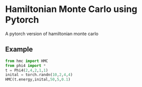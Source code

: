 # Hamiltonian Monte Carlo using Pytorch

A pytorch version of hamiltonian monte carlo

## Example

```python
from hmc import HMC
from phi4 import *
t = Phi4(2,4,2,1,1)
inital = torch.randn(10,2,4,4)
HMC(t.energy,inital,50,5,0.1)
```

